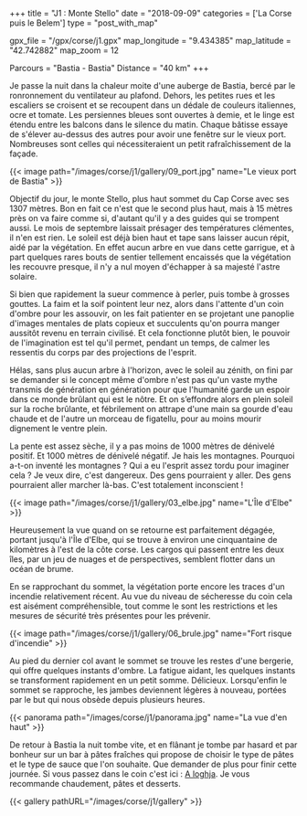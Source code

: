 +++
title = "J1 : Monte Stello"
date = "2018-09-09"
categories = ['La Corse puis le Belem']
type = "post_with_map"

gpx_file = "/gpx/corse/j1.gpx"
map_longitude = "9.434385"
map_latitude = "42.742882"
map_zoom = 12

Parcours = "Bastia - Bastia"
Distance = "40 km"
+++


Je passe la nuit dans la chaleur moite d'une auberge de Bastia, bercé par le ronronnement du ventilateur au plafond. Dehors, les petites rues et les escaliers se croisent et se recoupent dans un dédale de couleurs italiennes, ocre et tomate. Les persiennes bleues sont ouvertes à demie, et le linge est étendu entre les balcons dans le silence du matin.
Chaque bâtisse essaye de s'élever au-dessus des autres pour avoir une fenêtre sur le vieux port. Nombreuses sont celles qui nécessiteraient un petit rafraîchissement de la façade.


{{< image path="/images/corse/j1/gallery/09_port.jpg" name="Le vieux port de Bastia" >}}

Objectif du jour, le monte Stello, plus haut sommet du Cap Corse avec ses 1307 mètres. Bon en fait ce n'est que le second plus haut, mais à 15 mètres près on va faire comme si, d'autant qu'il y a des guides qui se trompent aussi.
Le mois de septembre laissait présager des températures clémentes, il n'en est rien. Le soleil est déjà bien haut et tape sans laisser aucun répit, aidé par la végétation. En effet aucun arbre en vue dans cette garrigue, et à part quelques rares bouts de sentier tellement encaissés que la végétation les recouvre presque, il n'y a nul moyen d'échapper à sa majesté l'astre solaire.

Si bien que rapidement la sueur commence à perler, puis tombe à grosses gouttes. La faim et la soif pointent leur nez, alors dans l'attente d'un coin d'ombre pour les assouvir, on les fait patienter en se projetant une panoplie d'images mentales de plats copieux et succulents qu'on pourra manger aussitôt revenu en terrain civilisé. Et cela fonctionne plutôt bien, le pouvoir de l'imagination est tel qu'il permet, pendant un temps, de calmer les ressentis du corps par des projections de l'esprit.

Hélas, sans plus aucun arbre à l'horizon, avec le soleil au zénith, on fini par se demander si le concept même d'ombre n'est pas qu'un vaste mythe transmis de génération en génération pour que l'humanité garde un espoir dans ce monde brûlant qui est le nôtre. Et on s’effondre alors en plein soleil sur la roche brûlante, et fébrilement on attrape d'une main sa gourde d'eau chaude et de l'autre un morceau de figatellu, pour au moins mourir dignement le ventre plein.

La pente est assez sèche, il y a pas moins de 1000 mètres de dénivelé positif. Et 1000 mètres de dénivelé négatif.
Je hais les montagnes. Pourquoi a-t-on inventé les montagnes ? Qui a eu l'esprit assez tordu pour imaginer cela ? Je veux dire, c'est dangereux. Des gens pourraient y aller. Des gens pourraient aller marcher là-bas. C'est totalement inconscient !


{{< image path="/images/corse/j1/gallery/03_elbe.jpg" name="L'Île d'Elbe" >}}

Heureusement la vue quand on se retourne est parfaitement dégagée, portant jusqu'à l'Île d'Elbe, qui se trouve à environ une cinquantaine de kilomètres à l'est de la côte corse. Les cargos qui passent entre les deux îles, par un jeu de nuages et de perspectives, semblent flotter dans un océan de brume.

En se rapprochant du sommet, la végétation porte encore les traces d'un incendie relativement récent. Au vue du niveau de sécheresse du coin cela est aisément compréhensible, tout comme le sont les restrictions et les mesures de sécurité très présentes pour les prévenir.


{{< image path="/images/corse/j1/gallery/06_brule.jpg" name="Fort risque d'incendie" >}}

Au pied du dernier col avant le sommet se trouve les restes d'une bergerie, qui offre quelques instants d'ombre. La fatigue aidant, les quelques instants se transforment rapidement en un petit somme. Délicieux.
Lorsqu'enfin le sommet se rapproche, les jambes deviennent légères à nouveau, portées par le but qui nous obsède depuis plusieurs heures.

{{< panorama path="/images/corse/j1/panorama.jpg" name="La vue d'en haut" >}}

De retour à Bastia la nuit tombe vite, et en flânant je tombe par hasard et par bonheur sur un bar à pâtes fraîches qui propose de choisir le type de pâtes et le type de sauce que l'on souhaite. Que demander de plus pour finir cette journée. Si vous passez dans le coin c'est ici : [A loghja](https://www.facebook.com/aloghja.bastia/). Je vous recommande chaudement, pâtes et desserts.


{{< gallery pathURL="/images/corse/j1/gallery" >}}